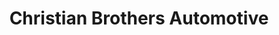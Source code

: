 ---
title: "Christian Brothers Automotive"
url: /flower-mound/christian-brothers-automotive/
shop: Autowerkstatt
---